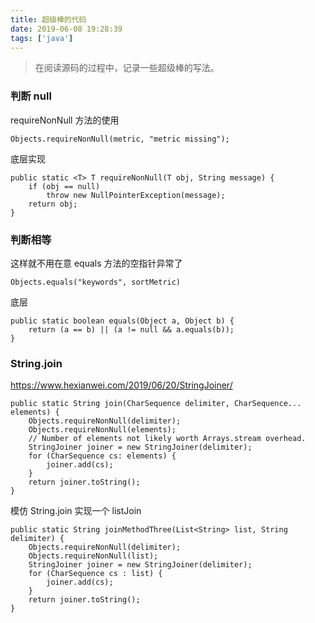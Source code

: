 ```yaml
---
title: 超级棒的代码
date: 2019-06-08 19:28:39
tags: ['java']
---
```


> 在阅读源码的过程中，记录一些超级棒的写法。


### 判断 null 

requireNonNull 方法的使用

```
Objects.requireNonNull(metric, "metric missing");
```

底层实现

```
public static <T> T requireNonNull(T obj, String message) {
    if (obj == null)
        throw new NullPointerException(message);
    return obj;
}
```

### 判断相等

这样就不用在意 equals 方法的空指针异常了

```
Objects.equals("keywords", sortMetric)
```

底层

```
public static boolean equals(Object a, Object b) {
    return (a == b) || (a != null && a.equals(b));
}
```
<!--more-->

### String.join

https://www.hexianwei.com/2019/06/20/StringJoiner/

```
public static String join(CharSequence delimiter, CharSequence... elements) {
    Objects.requireNonNull(delimiter);
    Objects.requireNonNull(elements);
    // Number of elements not likely worth Arrays.stream overhead.
    StringJoiner joiner = new StringJoiner(delimiter);
    for (CharSequence cs: elements) {
        joiner.add(cs);
    }
    return joiner.toString();
}
```

模仿 String.join 实现一个 listJoin

```
public static String joinMethodThree(List<String> list, String delimiter) {
    Objects.requireNonNull(delimiter);
    Objects.requireNonNull(list);
    StringJoiner joiner = new StringJoiner(delimiter);
    for (CharSequence cs : list) {
        joiner.add(cs);
    }
    return joiner.toString();
}
```
